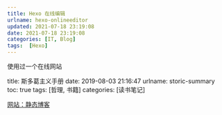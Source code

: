 ```yaml
---
title: Hexo 在线编辑
urlname: hexo-onlineeditor
updated: 2021-07-18 23:19:08
date: 2021-07-18 23:19:08
categories: [IT, Blog]
tags:  [Hexo]
---
```


使用过一个在线网站

title: 斯多葛主义手册
date: 2019-08-03 21:16:47
urlname: storic-summary
toc: true
tags: [哲理, 书籍]
categories: [读书笔记]

[网站：静态博客](https://jingtaiboke.com/my.php?siteID=0 "网站：静态博客")

